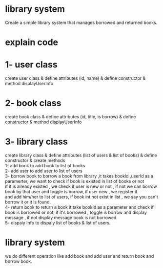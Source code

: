 # library system
Create a simple library system that manages borrowed and returned books.
# explain code
# 1- user class 
   create user class & define attributes (id, name) & define constructor & method displayUserInfo </br>
# 2- book  class 
   create book class & define attributes (id, title, is borrow) & define constructor & method displayUserInfo </br>
# 3- library  class 
   create library class & define attributes (list of users & list of books) & define constructor & create methods</br>
    1- add book to add book to list of books</br>
    2- add user to add user to list of users </br>
    3- borrow book to borrow a book from library ,it takes bookId ,userId as a paramerter, we want to check if book is existed in list of books or not</br>
       if it is already existed , we check if user is new or not , if not we can borrow book by that user and toggle is borrow, if user new , we register it</br>
       and add him/her to list of users, if book int not exist in list , we say you can't borrow it or it is found.</br>
    4- return book   to return a book it take bookId as a parameter and check if book is borrowed or not, if it's borrowed , toggle is borrow and display message ,
    if not  display message book is not borrowed.</br>
    5- dispaly Info to dispaly list of books & list of users.
  # library system 
  we do different operation like add book and add user and return book and borrow book.
     
  
   
 
